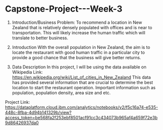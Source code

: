 # Capstone-Project---Week-3
1. Introduction/Business Problem: To recommend a location in New Zealand that is relatively densely populated with offices and is near to transportation. This will likely increase the human traffic which will translate to better business. 

1. Introduction
With the overall population in New Zealand, the aim is to locate the restaurant with good human traffic in a particular city to provide a good chance that the business will give better returns. 

2. Data Description
In this project, I will be using the data available on Wikipedia Link: https://en.wikipedia.org/wiki/List_of_cities_in_New_Zealand
This data has provided several information that are crucial to determine the best location to start the restaurant operation. Important information such as population, population density, area size and etc. 


Project Link: https://dataplatform.cloud.ibm.com/analytics/notebooks/v2/f5c16a74-e535-448c-8fba-4d94b141329b/view?access_token=be568fa2f253ebf8501acf91cc3c434073b965af4a659f72e3b9d86426937da0
